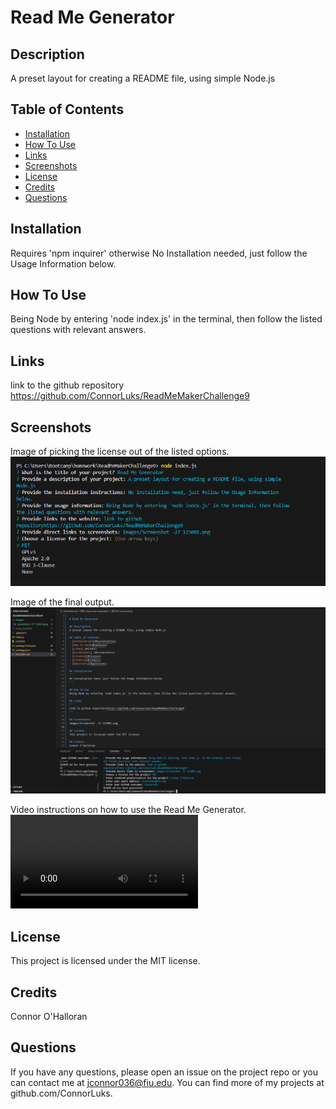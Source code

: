 
# Read Me Generator

## Description
A preset layout for creating a README file, using simple Node.js

## Table of Contents
- [Installation](#installation)
- [How To Use](#howtouse)
- [Links](#links)
- [Screenshots](#screenshots)
- [License](#license)
- [Credits](#credits)
- [Questions](#questions)

## Installation
Requires 'npm inquirer' 
otherwise No Installation needed, just follow the Usage Information below.

## How To Use
Being Node by entering 'node index.js' in the terminal, then follow the listed questions with relevant answers.

## Links
link to the github repository https://github.com/ConnorLuks/ReadMeMakerChallenge9

## Screenshots
Image of picking the license out of the listed options.
![alt text](images/1c9pickingthelicense.png)

Image of the final output.
![alt text](images/1c9finishedreadmeoutput.png)

Video instructions on how to use the Read Me Generator.
<video controls src="readmefilegeneratorguide.mp4" title="Title"></video>


## License
This project is licensed under the MIT license.

## Credits
Connor O'Halloran

## Questions
If you have any questions, please open an issue on the project repo or you can contact me at jconnor036@fiu.edu. You can find more of my projects at github.com/ConnorLuks.
    
